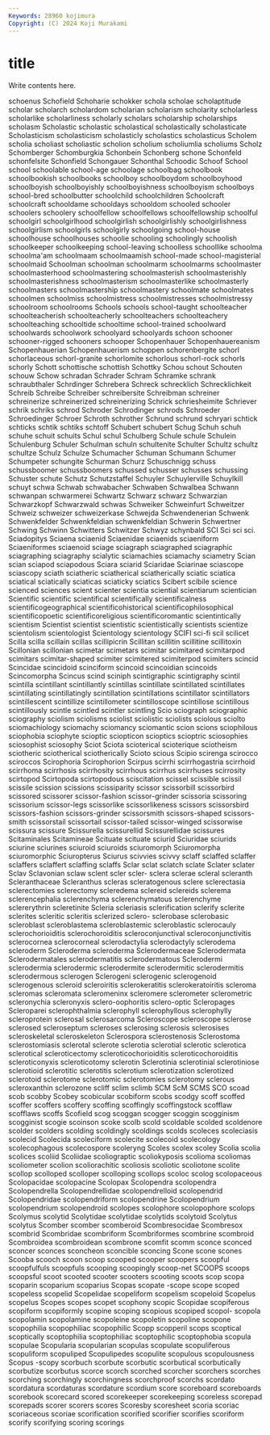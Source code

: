 ```yaml
---
Keywords: 28960 kojimura
Copyright: (C) 2024 Koji Murakami
---
```


# title

Write contents here.



 schoenus Schofield Schoharie schokker schola scholae scholaptitude scholar scholarch
scholardom scholarian scholarism scholarity scholarless scholarlike scholarliness scholarly scholars scholarship
scholarships scholasm Scholastic scholastic scholastical scholastically scholasticate Scholasticism scholasticism scholasticly
scholastics scholasticus Scholem scholia scholiast scholiastic scholion scholium scholiumlia scholiums
Scholz Schomberger Schomburgkia Schonbein Schonberg schone Schonfeld schonfelsite Schonfield Schongauer
Schonthal Schoodic Schoof School school schoolable school-age schoolage schoolbag schoolbook
schoolbookish schoolbooks schoolboy schoolboydom schoolboyhood schoolboyish schoolboyishly schoolboyishness schoolboyism schoolboys
school-bred schoolbutter schoolchild schoolchildren Schoolcraft schoolcraft schooldame schooldays schooldom schooled
schooler schoolers schoolery schoolfellow schoolfellows schoolfellowship schoolful schoolgirl schoolgirlhood schoolgirlish
schoolgirlishly schoolgirlishness schoolgirlism schoolgirls schoolgirly schoolgoing school-house schoolhouse schoolhouses schoolie
schooling schoolingly schoolish schoolkeeper schoolkeeping school-leaving schoolless schoollike schoolma schoolma'am
schoolmaam schoolmaamish school-made school-magisterial schoolmaid Schoolman schoolman schoolmarm schoolmarms schoolmaster
schoolmasterhood schoolmastering schoolmasterish schoolmasterishly schoolmasterishness schoolmasterism schoolmasterlike schoolmasterly schoolmasters schoolmastership
schoolmastery schoolmate schoolmates schoolmen schoolmiss schoolmistress schoolmistresses schoolmistressy schoolroom schoolrooms
Schools schools school-taught schoolteacher schoolteacherish schoolteacherly schoolteachers schoolteachery schoolteaching schooltide
schooltime school-trained schoolward schoolwards schoolwork schoolyard schoolyards schoon schooner schooner-rigged
schooners schooper Schopenhauer Schopenhauereanism Schopenhauerian Schopenhauerism schoppen schorenbergite schorl schorlaceous
schorl-granite schorlomite schorlous schorl-rock schorls schorly Schott schottische schottish Schottky
Schou schout Schouten schouw Schow schradan Schrader Schram Schramke schrank
schraubthaler Schrdinger Schrebera Schreck schrecklich Schrecklichkeit Schreib Schreibe Schreiber schreibersite
Schreibman schreiner schreinerize schreinerized schreinerizing Schrick schriesheimite Schriever schrik schriks
schrod Schroder Schrodinger schrods Schroeder Schroedinger Schroer Schroth schrother Schrund
schrund schryari schtick schticks schtik schtiks schtoff Schubert schubert Schug
Schuh schuh schuhe schuit schuits Schul schul Schulberg Schule schule
Schulein Schulenburg Schuler Schulman schuln schultenite Schulter Schultz schultz schultze
Schulz Schulze Schumacher Schuman Schumann Schumer Schumpeter schungite Schurman Schurz
Schuschnigg schuss schussboomer schussboomers schussed schusser schusses schussing Schuster schute
Schutz Schutzstaffel Schuyler Schuylerville Schuylkill schuyt schwa Schwab schwabacher Schwaben
Schwalbea Schwann schwanpan schwarmerei Schwartz Schwarz schwarz Schwarzian Schwarzkopf Schwarzwald
schwas Schweiker Schweinfurt Schweitzer Schweiz schweizer schweizerkase Schwejda Schwendenerian Schwenk
Schwenkfelder Schwenkfeldian schwenkfeldian Schwerin Schwertner Schwing Schwinn Schwitters Schwitzer Schwyz
schynbald SCI Sci sci sci. Sciadopitys Sciaena sciaenid Sciaenidae sciaenids
sciaeniform Sciaeniformes sciaenoid sciage sciagraph sciagraphed sciagraphic sciagraphing sciagraphy scialytic
sciamachies sciamachy sciametry Scian scian sciapod sciapodous Sciara sciarid Sciaridae
Sciarinae sciascope sciascopy sciath sciatheric sciatherical sciatherically sciatic sciatica sciatical
sciatically sciaticas sciaticky sciatics Scibert scibile science scienced sciences scient
scienter scientia sciential scientiarum scientician Scientific scientific scientifical scientifically scientificalness
scientificogeographical scientificohistorical scientificophilosophical scientificopoetic scientificoreligious scientificoromantic scientintically scientism Scientist scientist
scientistic scientistically scientists scientize scientolism scientologist Scientology scientology SCIFI sci-fi
scil scilicet Scilla scilla scillain scillas scillipicrin Scillitan scillitin scillitine
scillitoxin Scillonian scillonian scimetar scimetars scimitar scimitared scimitarpod scimitars scimitar-shaped
scimiter scimitered scimiterpod scimiters scincid Scincidae scincidoid scinciform scincoid scincoidian
scincoids Scincomorpha Scincus scind sciniph scintigraphic scintigraphy scintil scintilla scintillant
scintillantly scintillas scintillate scintillated scintillates scintillating scintillatingly scintillation scintillations scintillator
scintillators scintillescent scintillize scintillometer scintilloscope scintillose scintillous scintillously scintle scintled
scintler scintling Scio sciograph sciographic sciography sciolism sciolisms sciolist sciolistic
sciolists sciolous sciolto sciomachiology sciomachy sciomancy sciomantic scion scions sciophilous
sciophobia sciophyte scioptic sciopticon scioptics scioptric sciosophies sciosophist sciosophy Sciot
Sciota scioterical scioterique sciotheism sciotheric sciotherical sciotherically Scioto scious Scipio
scirenga scirocco sciroccos Scirophoria Scirophorion Scirpus scirrhi scirrhogastria scirrhoid scirrhoma
scirrhosis scirrhosity scirrhous scirrhus scirrhuses scirrosity scirtopod Scirtopoda scirtopodous sciscitation
scissel scissible scissil scissile scission scissions scissiparity scissor scissorbill scissorbird
scissored scissorer scissor-fashion scissor-grinder scissoria scissoring scissorium scissor-legs scissorlike scissorlikeness
scissors scissorsbird scissors-fashion scissors-grinder scissorsmith scissors-shaped scissors-smith scissorstail scissortail scissor-tailed
scissor-winged scissorwise scissura scissure Scissurella scissurellid Scissurellidae scissures Scitaminales Scitamineae
Scituate scituate sciurid Sciuridae sciurids sciurine sciurines sciuroid sciuroids sciuromorph
Sciuromorpha sciuromorphic Sciuropterus Sciurus scivvies scivvy sclaff sclaffed sclaffer sclaffers
sclaffert sclaffing sclaffs Sclar sclat sclatch sclate Sclater sclater Sclav
Sclavonian sclaw sclent scler scler- sclera sclerae scleral scleranth Scleranthaceae
Scleranthus scleras scleratogenous sclere sclerectasia sclerectomies sclerectomy scleredema sclereid sclereids
sclerema sclerencephalia sclerenchyma sclerenchymatous sclerenchyme sclererythrin scleretinite Scleria scleriasis sclerification
sclerify sclerite sclerites scleritic scleritis sclerized sclero- sclerobase sclerobasic scleroblast
scleroblastema scleroblastemic scleroblastic sclerocauly sclerochorioiditis sclerochoroiditis scleroconjunctival scleroconjunctivitis sclerocornea sclerocorneal
sclerodactylia sclerodactyly sclerodema scleroderm Scleroderma scleroderma Sclerodermaceae Sclerodermata Sclerodermatales sclerodermatitis
sclerodermatous Sclerodermi sclerodermia sclerodermic sclerodermite sclerodermitic sclerodermitis sclerodermous sclerogen Sclerogeni
sclerogenic sclerogenoid sclerogenous scleroid scleroiritis sclerokeratitis sclerokeratoiritis scleroma scleromas scleromata
scleromeninx scleromere sclerometer sclerometric scleronychia scleronyxis sclero-oophoritis sclero-optic Scleropages Scleroparei
sclerophthalmia sclerophyll sclerophyllous sclerophylly scleroprotein sclerosal sclerosarcoma Scleroscope scleroscope sclerose
sclerosed scleroseptum scleroses sclerosing sclerosis sclerosises scleroskeletal scleroskeleton Sclerospora sclerostenosis
Sclerostoma sclerostomiasis sclerotal sclerote sclerotia sclerotial sclerotic sclerotica sclerotical scleroticectomy
scleroticochorioiditis scleroticochoroiditis scleroticonyxis scleroticotomy sclerotin Sclerotinia sclerotinial sclerotiniose sclerotioid sclerotitic
sclerotitis sclerotium sclerotization sclerotized sclerotoid sclerotome sclerotomic sclerotomies sclerotomy sclerous
scleroxanthin sclerozone scliff sclim sclimb SCM ScM SCMS SCO scoad
scob scobby Scobey scobicular scobiform scobs scodgy scoff scoffed scoffer
scoffers scoffery scoffing scoffingly scoffingstock scofflaw scofflaws scoffs Scofield scog
scoggan scogger scoggin scogginism scogginist scogie scoinson scoke scolb scold
scoldable scolded scoldenore scolder scolders scolding scoldingly scoldings scolds scoleces
scoleciasis scolecid Scolecida scoleciform scolecite scolecoid scolecology scolecophagous scolecospore scoleryng
Scoles scolex scoley Scolia scolia scolices scoliid Scoliidae scoliograptic scoliokyposis
scolioma scoliomas scoliometer scolion scoliorachitic scoliosis scoliotic scoliotone scolite scollop
scolloped scolloper scolloping scollops scoloc scolog scolopaceous Scolopacidae scolopacine Scolopax
Scolopendra scolopendra Scolopendrella Scolopendrellidae scolopendrelloid scolopendrid Scolopendridae scolopendriform scolopendrine Scolopendrium
scolopendrium scolopendroid scolopes scolophore scolopophore scolops Scolymus scolytid Scolytidae scolytidae
scolytids scolytoid Scolytus scolytus Scomber scomber scomberoid Scombresocidae Scombresox scombrid
Scombridae scombriform Scombriformes scombrine scombroid Scombroidea scombroidean scombrone scomfit scomm
sconce sconced sconcer sconces sconcheon sconcible sconcing Scone scone scones
Scooba scooch scoon scoop scooped scooper scoopers scoopful scoopfulfuls scoopfuls
scooping scoopingly scoop-net SCOOPS scoops scoopsful scoot scooted scooter scooters
scooting scoots scop scopa scoparin scoparium scoparius Scopas scopate -scope
scope scoped scopeless scopelid Scopelidae scopeliform scopelism scopeloid Scopelus scopelus
Scopes scopes scopet scophony scopic Scopidae scopiferous scopiform scopiformly scopine
scoping scopious scopiped scopol- scopola scopolamin scopolamine scopoleine scopoletin scopoline
scopone scopophilia scopophiliac scopophilic Scopp scopperil scops scoptical scoptically scoptophilia
scoptophiliac scoptophilic scoptophobia scopula scopulae Scopularia scopularian scopulas scopulate scopuliferous
scopuliform scopuliped Scopulipedes scopulite scopulous scopulousness Scopus -scopy scorbuch scorbute
scorbutic scorbutical scorbutically scorbutize scorbutus scorce scorch scorched scorcher scorchers
scorches scorching scorchingly scorchingness scorchproof scorchs scordato scordatura scordaturas scordature
scordium score scoreboard scoreboards scorebook scorecard scored scorekeeper scorekeeping scoreless
scorepad scorepads scorer scorers scores Scoresby scoresheet scoria scoriac scoriaceous
scoriae scorification scorified scorifier scorifies scoriform scorify scorifying scoring scorings
